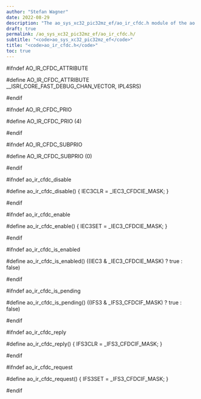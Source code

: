 ```yaml
---
author: "Stefan Wagner"
date: 2022-08-29
description: "The ao_sys_xc32_pic32mz_ef/ao_ir_cfdc.h module of the ao real-time operating system."
draft: true
permalink: /ao_sys_xc32_pic32mz_ef/ao_ir_cfdc.h/ 
subtitle: "<code>ao_sys_xc32_pic32mz_ef</code>"
title: "<code>ao_ir_cfdc.h</code>"
toc: true
---
```


#ifndef AO_IR_CFDC_ATTRIBUTE

#define AO_IR_CFDC_ATTRIBUTE        __ISR(_CORE_FAST_DEBUG_CHAN_VECTOR, IPL4SRS)

#endif

#ifndef AO_IR_CFDC_PRIO

#define AO_IR_CFDC_PRIO             (4)

#endif

#ifndef AO_IR_CFDC_SUBPRIO

#define AO_IR_CFDC_SUBPRIO          (0)

#endif

#ifndef ao_ir_cfdc_disable

#define ao_ir_cfdc_disable()        { IEC3CLR = _IEC3_CFDCIE_MASK; }

#endif

#ifndef ao_ir_cfdc_enable

#define ao_ir_cfdc_enable()         { IEC3SET = _IEC3_CFDCIE_MASK; }

#endif

#ifndef ao_ir_cfdc_is_enabled

#define ao_ir_cfdc_is_enabled()     ((IEC3 & _IEC3_CFDCIE_MASK) ? true : false)

#endif

#ifndef ao_ir_cfdc_is_pending

#define ao_ir_cfdc_is_pending()     ((IFS3 & _IFS3_CFDCIF_MASK) ? true : false)

#endif

#ifndef ao_ir_cfdc_reply

#define ao_ir_cfdc_reply()          { IFS3CLR = _IFS3_CFDCIF_MASK; }

#endif

#ifndef ao_ir_cfdc_request

#define ao_ir_cfdc_request()        { IFS3SET = _IFS3_CFDCIF_MASK; }

#endif

